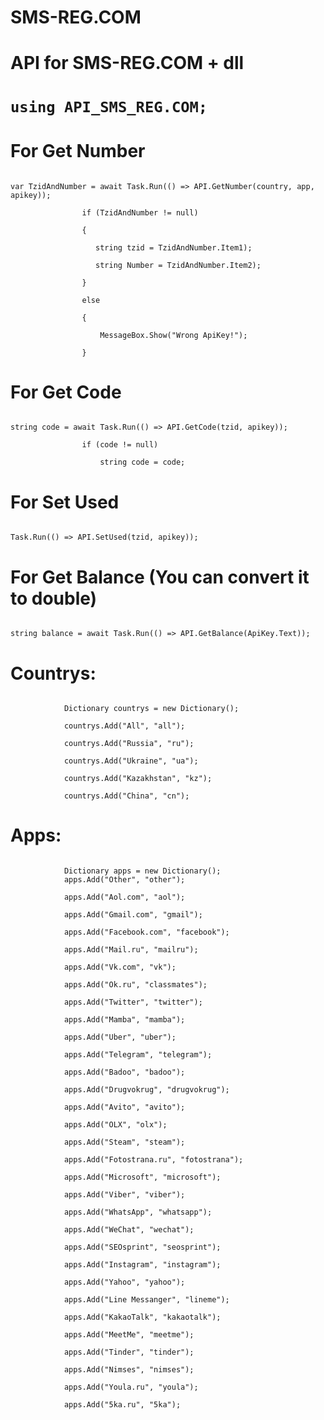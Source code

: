 # SMS-REG.COM
<h1>API for SMS-REG.COM + dll</h1>
<h1><code>using API_SMS_REG.COM;</code></h1>
<h1>For Get Number</h1>
<code>
var TzidAndNumber = await Task.Run(() => API.GetNumber(country, app, apikey));</br>
                if (TzidAndNumber != null)</br>
                {</br>
                   string tzid = TzidAndNumber.Item1);</br>
                   string Number = TzidAndNumber.Item2);</br>
                }</br>
                else</br>
                {</br>
                    MessageBox.Show("Wrong ApiKey!");</br>
                }</code>
<h1>For  Get Code</h1>
<code>
string code = await Task.Run(() => API.GetCode(tzid, apikey));</br>
                if (code != null)</br>
                    string code = code;</code>
<h1>For Set Used</h1>
<code>
Task.Run(() => API.SetUsed(tzid, apikey));</code>

<h1>For Get Balance (You can convert it to double)</h1>
<code>
string balance = await Task.Run(() => API.GetBalance(ApiKey.Text));</code>

<h1>Countrys:</h1>
<code>
            Dictionary<string, string> countrys = new Dictionary<string, string>();</br>
            countrys.Add("All", "all");</br>
            countrys.Add("Russia", "ru");</br>
            countrys.Add("Ukraine", "ua");</br>
            countrys.Add("Kazakhstan", "kz");</br>
            countrys.Add("China", "cn");</code>
  <h1>Apps:</h1>
 <code>
            Dictionary<string, string> apps = new Dictionary<string, string>();</code><code>
            apps.Add("Other", "other");</br>
            apps.Add("Aol.com", "aol");</br>
            apps.Add("Gmail.com", "gmail");</br>
            apps.Add("Facebook.com", "facebook");</br>
            apps.Add("Mail.ru", "mailru");</br>
            apps.Add("Vk.com", "vk");</br>
            apps.Add("Ok.ru", "classmates");</br>
            apps.Add("Twitter", "twitter");</br>
            apps.Add("Mamba", "mamba");</br>
            apps.Add("Uber", "uber");</br>
            apps.Add("Telegram", "telegram");</br>
            apps.Add("Badoo", "badoo");</br>
            apps.Add("Drugvokrug", "drugvokrug");</br>
            apps.Add("Avito", "avito");</br>
            apps.Add("OLX", "olx");</br>
            apps.Add("Steam", "steam");</br>
            apps.Add("Fotostrana.ru", "fotostrana");</br>
            apps.Add("Microsoft", "microsoft");</br>
            apps.Add("Viber", "viber");</br>
            apps.Add("WhatsApp", "whatsapp");</br>
            apps.Add("WeChat", "wechat");</br>
            apps.Add("SEOsprint", "seosprint");</br>
            apps.Add("Instagram", "instagram");</br>
            apps.Add("Yahoo", "yahoo");</br>
            apps.Add("Line Messanger", "lineme");</br>
            apps.Add("KakaoTalk", "kakaotalk");</br>
            apps.Add("MeetMe", "meetme");</br>
            apps.Add("Tinder", "tinder");</br>
            apps.Add("Nimses", "nimses");</br>
            apps.Add("Youla.ru", "youla");</br>
            apps.Add("5ka.ru", "5ka");</code>
